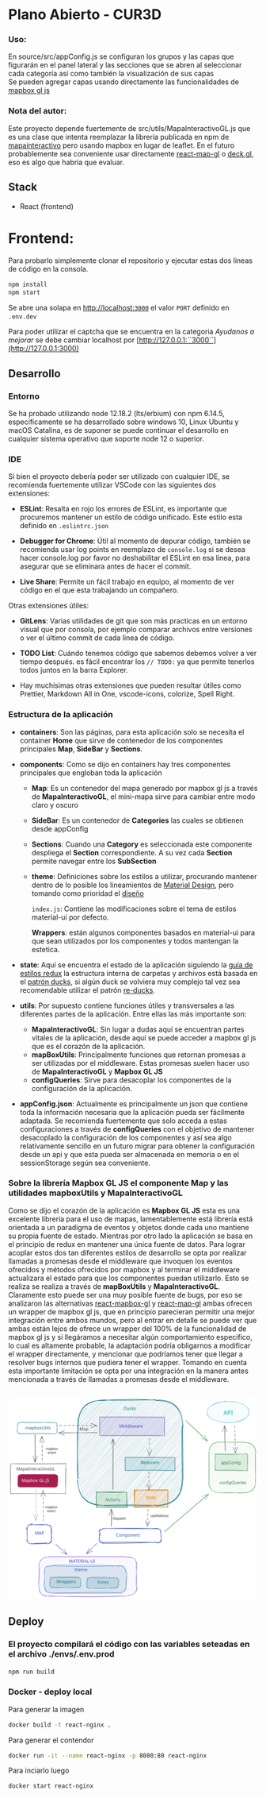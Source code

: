 # Plano Abierto - CUR3D
### Uso:
En source/src/appConfig.js se configuran los grupos y las capas que figurarán en el panel lateral y las secciones que se abren al seleccionar cada categoría así como también la visualización de sus capas<br />
Se pueden agregar capas usando directamente las funcionalidades de [mapbox gl js](https://docs.mapbox.com/mapbox-gl-js/style-spec/)


### Nota del autor:

Este proyecto depende fuertemente de src/utils/MapaInteractivoGL.js que es una clase que intenta reemplazar la librería publicada en npm de [mapainteractivo](https://www.npmjs.com/package/@usig-gcba/mapa-interactivo) pero usando mapbox en lugar de leaflet.
En el futuro probablemente sea conveniente usar directamente [react-map-gl](https://uber.github.io/react-map-gl/) o [deck.gl](https://deck.gl/#/), eso es algo que habría que evaluar.

## Stack
- React (frontend)

# Frontend:

Para probarlo simplemente clonar el repositorio y  ejecutar estas dos lineas de código en la consola.
```bash
npm install
npm start
```
Se abre una solapa en [http://localhost:``3000``](http://localhost:3000) el valor ``PORT`` definido en ``.env.dev``

Para poder utilizar el captcha que se encuentra en la categoria *Ayudanos a mejorar* 
se debe cambiar localhost por [http://127.0.0.1:``3000``](http://127.0.0.1:3000)

## Desarrollo

### Entorno
Se ha probado utilizando node 12.18.2 (lts/erbium) con npm 6.14.5, específicamente se ha desarrollado sobre windows 10, Linux Ubuntu y macOS Catalina, es de suponer se puede continuar el desarrollo en cualquier sistema operativo que soporte node 12 o superior.

### IDE

Si bien el proyecto debería poder ser utilizado con cualquier IDE, se recomienda fuertemente utilizar VSCode con las siguientes dos extensiones:

* **ESLint**: Resalta en rojo los errores de ESLint, es importante que procuremos mantener un estilo de código unificado. Este estilo esta definido en ``.eslintrc.json``

* **Debugger for Chrome**:  Útil al momento de depurar código, también se recomienda usar log points en reemplazo de ``console.log`` si se desea hacer console.log por favor no deshabilitar el ESLint en esa linea, para asegurar que se eliminara antes de hacer el commit.

* **Live Share**: Permite un fácil trabajo en equipo, al momento de ver código en el que esta trabajando un compañero.

Otras extensiones útiles:
* **GitLens**: Varias utilidades de git que son más practicas en un entorno visual que por consola, por ejemplo comparar archivos entre versiones o ver el último commit de cada linea de código.
  
* **TODO List**: Cuándo tenemos código que sabemos debemos volver a ver tiempo después. es fácil encontrar los ``// TODO:`` ya que permite tenerlos todos juntos en la barra Explorer.
*  Hay muchísimas otras extensiones que pueden resultar útiles como Prettier, Markdown All in One, vscode-icons, colorize, Spell Right.

### Estructura de la aplicación


* **containers**: Son las páginas, para esta aplicación solo se necesita el container **Home** que sirve de contenedor de los componentes principales **Map**, **SideBar** y **Sections**.

* **components**: Como se dijo en containers hay tres componentes principales que engloban toda la aplicación
  * **Map**: Es un contenedor del mapa generado por mapbox gl js a través de **MapaInteractivoGL**, el mini-mapa sirve para cambiar entre modo claro y oscuro

  * **SideBar**: Es un contenedor de **Categories** las cuales se obtienen desde appConfig

  * **Sections**: Cuando una **Category** es seleccionada este componente despliega el 
  **Section** correspondiente. A su vez cada **Section** permite navegar entre los **SubSection**

  * **theme**: Definiciones sobre los estilos a utilizar, procurando mantener dentro de lo posible los lineamientos de [Material Design](https://material.io/), pero tomando como prioridad el [diseño](https://xd.adobe.com/view/2f060d90-f9de-445c-b939-f8f42d763eec-7a55/)

    ``index.js``: Contiene las modificaciones sobre el tema de estilos material-ui por defecto.

    **Wrappers**: están algunos componentes basados en material-ui para que sean utilizados por los componentes y todos mantengan la estetica.

* **state**: Aquí se encuentra el estado de la aplicación siguiendo la [guía de estilos redux](https://redux.js.org/style-guide/style-guide) la estructura interna de carpetas y archivos está basada en el [patrón ducks](https://github.com/erikras/ducks-modular-redux), si algún duck se volviera muy complejo tal vez sea recomendable utilizar el patrón [re-ducks](https://github.com/alexnm/re-ducks).
  
* **utils**: Por supuesto contiene funciones útiles y transversales a las diferentes partes de la aplicación. Entre ellas las más importante son:
  * **MapaInteractivoGL**: Sin lugar a dudas aquí se encuentran partes vitales de la aplicación, desde aquí se puede acceder a mapbox gl js que es el corazón de la aplicación.
  * **mapBoxUtils**: Principalmente funciones que retornan promesas a ser utilizadas por el middleware. Estas promesas suelen hacer uso de **MapaInteractivoGL** y **Mapbox GL JS**
  * **configQueries**: Sirve para desacoplar los componentes de la configuración de la aplicación.
 
* **appConfig.json**: Actualmente es principalmente un json que contiene toda la información necesaria que la aplicación pueda ser fácilmente adaptada. Se recomienda fuertemente que solo acceda a estas configuraciones a través de **configQueries** con el objetivo de mantener desacoplado la configuración de los componentes y así sea algo relativamente sencillo en un futuro migrar para obtener la configuración desde un api y que esta pueda ser almacenada en memoria o en el sessionStorage según sea conveniente. 


### Sobre la librería **Mapbox GL JS** el componente **Map** y las utilidades **mapboxUtils** y **MapaInteractivoGL**

Como se dijo el corazón de la aplicación es **Mapbox GL JS** esta es una excelente librería para el uso de mapas, lamentablemente está librería está orientada a un paradigma de eventos y objetos donde cada uno mantiene su propia fuente de estado. Mientras por otro lado la aplicación se basa en el principio de redux en mantener una única fuente de datos. Para lograr acoplar estos dos tan diferentes estilos de desarrollo se opta por realizar llamadas a promesas desde el middleware que invoquen los eventos ofrecidos y métodos ofrecidos por mapbox y al terminar el middleware actualizara el estado para que los componentes puedan utilizarlo. Esto se realiza se realiza a través de **mapBoxUtils** y **MapaInteractivoGL**. Claramente esto puede ser una muy posible fuente de bugs, por eso se analizaron las alternativas [react-mapbox-gl](https://github.com/alex3165/react-mapbox-gl) y [react-map-gl](https://github.com/visgl/react-map-gl) ambas ofrecen un wrapper de mapbox gl js, que en principio parecieran permitir una mejor integración entre ambos mundos, pero al entrar en detalle se puede ver que ambas están lejos de ofrece un wrapper del 100% de la funcionalidad de mapbox gl js y si llegáramos a necesitar algún comportamiento especifico, lo cual es altamente probable, la adaptación podría obligarnos a modificar el wrapper directamente, y mencionar que podríamos tener que llegar a resolver bugs internos que pudiera tener el wrapper. Tomando en cuenta esta importante limitación se opta por una integración en la manera antes mencionada a través de llamadas a promesas desde el middleware.

![Arquitectura de la aplicación](./docs/images/architecture.svg)
---
## Deploy

### El proyecto compilará el código con las variables seteadas en el archivo ./envs/.env.prod
```bash
npm run build
```

### Docker - deploy local
Para generar la imagen
```bash
docker build -t react-nginx .
```
Para generar el contendor
```bash
docker run -it --name react-nginx -p 8080:80 react-nginx
```
Para inciarlo luego
```bash
docker start react-nginx
```
